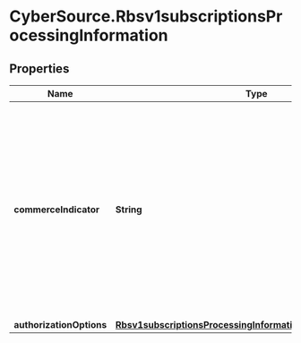 # CyberSource.Rbsv1subscriptionsProcessingInformation

## Properties
Name | Type | Description | Notes
------------ | ------------- | ------------- | -------------
**commerceIndicator** | **String** | Commerce Indicator is a way to identify the type of transaction. Some payment card companies use this information when determining discount rates.  Valid values: - &#x60;MOTO&#x60; - &#x60;RECURRING&#x60;  | [optional] 
**authorizationOptions** | [**Rbsv1subscriptionsProcessingInformationAuthorizationOptions**](Rbsv1subscriptionsProcessingInformationAuthorizationOptions.md) |  | [optional] 


